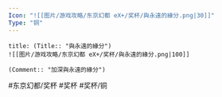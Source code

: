 ```yaml
---
Icon: "![[图片/游戏攻略/东京幻都 eX+/奖杯/與永遠的緣分.png|30]]"
Type: "铜"
---
```

```ad-common-bronze-trophy
title: (Title:: "與永遠的緣分")
![[图片/游戏攻略/东京幻都 eX+/奖杯/與永遠的緣分.png|100]]

(Comment:: "加深與永遠的緣分")
```

#东京幻都/奖杯 #奖杯 #奖杯/铜
